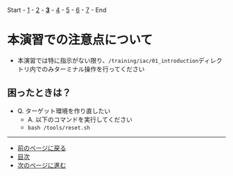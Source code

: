 Start - [1](step1.md) - [2](step2.md) - [**3**](step3.md) - [4](step4.md) - [5](step5.md) - [6](step6.md) - [7](step7.md) - End

# 本演習での注意点について

* 本演習では特に指示がない限り、`/training/iac/01_introduction`ディレクトリ内でのみターミナル操作を行ってください

## 困ったときは？

* Q. ターゲット環境を作り直したい
    * A. 以下のコマンドを実行してください
    * `bash /tools/reset.sh`

---

- [前のページに戻る](step2.md)
- [目次](README.md)
- [次のページに進む](step4.md)
